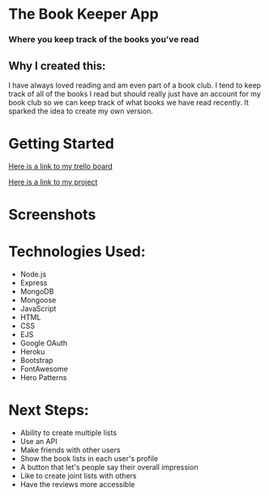 # The Book Keeper App
### Where you keep track of the books you've read

## Why I created this:
I have always loved reading and am even part of a book club.  I tend to keep track of all of the books I read but should really just have an account for my book club so we can keep track of what books we have read recently.  It sparked the idea to create my own version. 

# Getting Started
[Here is a link to my trello board](https://trello.com/b/qSS3tFc7/book-keeper)

[Here is a link to my project](https://book-app-jb.herokuapp.com/)

# Screenshots

# Technologies Used:
* Node.js
* Express
* MongoDB
* Mongoose
* JavaScript
* HTML
* CSS
* EJS
* Google OAuth
* Heroku
* Bootstrap
* FontAwesome
* Hero Patterns
  

# Next Steps:
* Ability to create multiple lists
* Use an API
* Make friends with other users
* Show the book lists in each user's profile
* A button that let's people say their overall impression
* Like to create joint lists with others
* Have the reviews more accessible
